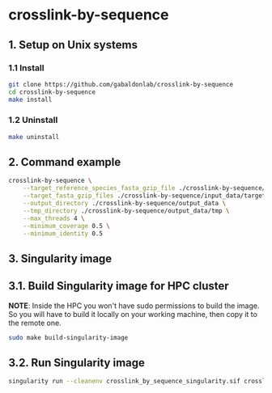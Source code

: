# crosslink-by-sequence

## 1. Setup on Unix systems

### 1.1 Install

```bash
git clone https://github.com/gabaldonlab/crosslink-by-sequence
cd crosslink-by-sequence
make install
```

### 1.2 Uninstall

```bash
make uninstall
```


## 2. Command example

```bash
crosslink-by-sequence \
    --target_reference_species_fasta_gzip_file ./crosslink-by-sequence/input_data/reference-proteomes/8.9612.faa.gz \
    --target_fasta_gzip_files ./crosslink-by-sequence/input_data/target-proteomes/0.9615.fasta.gz \
    --output_directory ./crosslink-by-sequence/output_data \
    --tmp_directory ./crosslink-by-sequence/output_data/tmp \
    --max_threads 4 \
    --minimum_coverage 0.5 \
    --minimum_identity 0.5
```

## 3. Singularity image

## 3.1. Build Singularity image for HPC cluster

**NOTE**: Inside the HPC you won't have sudo permissions to build the image. So you will have to build it locally on your working machine, then copy it to the remote one.

```bash
sudo make build-singularity-image
```

## 3.2. Run Singularity image

```bash
singularity run --cleanenv crosslink_by_sequence_singularity.sif crosslink-by-sequence < ...rest_of_the_arguments... >
```
